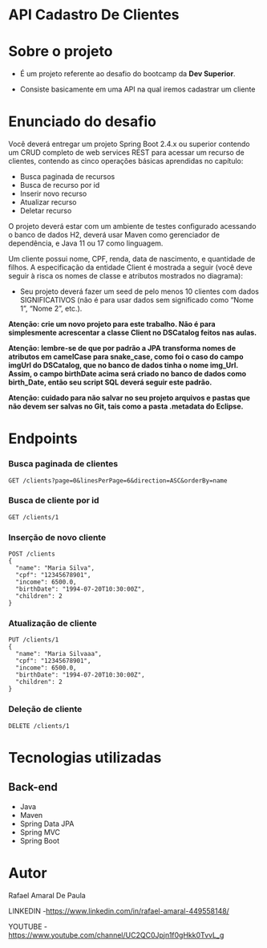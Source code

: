 # API Cadastro De Clientes 

# Sobre o projeto

 - É um projeto referente ao desafio do bootcamp da **Dev Superior**.
 
 - Consiste basicamente em uma API na qual iremos cadastrar um cliente

# Enunciado do desafio 
 Você deverá entregar um projeto Spring Boot 2.4.x ou superior contendo um CRUD completo de web services REST para acessar um recurso de clientes, contendo as cinco operações básicas aprendidas no capítulo:

  - Busca paginada de recursos
  - Busca de recurso por id
  - Inserir novo recurso
  - Atualizar recurso
  - Deletar recurso

O projeto deverá estar com um ambiente de testes configurado acessando o banco de dados H2, deverá usar Maven como gerenciador de dependência, e Java 11 ou 17 como linguagem.

Um cliente possui nome, CPF, renda, data de nascimento, e quantidade de filhos. A especificação da entidade Client é mostrada a seguir (você deve seguir à risca os nomes de classe e atributos mostrados no diagrama):

  - Seu projeto deverá fazer um seed de pelo menos 10 clientes com dados SIGNIFICATIVOS (não é para usar dados sem significado como “Nome 1”, “Nome 2”, etc.).

**Atenção: crie um novo projeto para este trabalho. Não é para simplesmente acrescentar a classe Client no DSCatalog feitos nas aulas.**

**Atenção: lembre-se de que por padrão a JPA transforma nomes de atributos em camelCase para snake_case, como foi o caso do campo imgUrl do DSCatalog, que no banco de dados tinha o nome img_Url. Assim, o campo birthDate acima será criado no banco de dados como birth_Date, então seu script SQL deverá seguir este padrão.**

**Atenção: cuidado para não salvar no seu projeto arquivos e pastas que não devem ser salvas no Git, tais como a pasta .metadata do Eclipse.**


# Endpoints

  ### Busca paginada de clientes
  ```
  GET /clients?page=0&linesPerPage=6&direction=ASC&orderBy=name
  ```

  ### Busca de cliente por id
  ```
  GET /clients/1
  ```

  ### Inserção de novo cliente
  ```
  POST /clients
  {
    "name": "Maria Silva",
    "cpf": "12345678901",
    "income": 6500.0,
    "birthDate": "1994-07-20T10:30:00Z",
    "children": 2
  }
  ```

  ### Atualização de cliente
  ```
  PUT /clients/1
  {
    "name": "Maria Silvaaa",
    "cpf": "12345678901",
    "income": 6500.0,
    "birthDate": "1994-07-20T10:30:00Z",
    "children": 2
  }
  ```

### Deleção de cliente
```
DELETE /clients/1
```
 
# Tecnologias utilizadas 
 
## Back-end 
- Java
- Maven 
- Spring Data JPA
- Spring MVC
- Spring Boot
  
# Autor 
 
Rafael Amaral De Paula

LINKEDIN
-https://www.linkedin.com/in/rafael-amaral-449558148/

YOUTUBE
-https://www.youtube.com/channel/UC2QC0Jpjn1f0gHkk0TvvL_g


